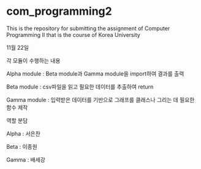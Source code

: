 # com_programming2
This is the repository for submitting the assignment of Computer Programming II that is the course of Korea University


11월 22일

각 모듈이 수행하는 내용

Alpha module : Beta module과 Gamma module을 import하여 결과를 출력

Beta module : csv파일을 읽고 필요한 데이터를 추출하여 return

Gamma module : 입력받은 데이터를 기반으로 그래프를 클래스나 그리는 데 필요한 함수 제작

역할 분담

Alpha : 서은찬

Beta : 이종원

Gamma : 배세강

